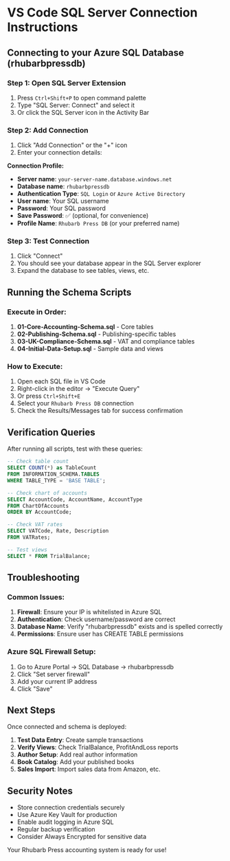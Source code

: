 # VS Code SQL Server Connection Instructions

## Connecting to your Azure SQL Database (rhubarbpressdb)

### Step 1: Open SQL Server Extension
1. Press `Ctrl+Shift+P` to open command palette
2. Type "SQL Server: Connect" and select it
3. Or click the SQL Server icon in the Activity Bar

### Step 2: Add Connection
1. Click "Add Connection" or the "+" icon
2. Enter your connection details:

**Connection Profile:**
- **Server name**: `your-server-name.database.windows.net`
- **Database name**: `rhubarbpressdb`
- **Authentication Type**: `SQL Login` or `Azure Active Directory`
- **User name**: Your SQL username
- **Password**: Your SQL password
- **Save Password**: ✅ (optional, for convenience)
- **Profile Name**: `Rhubarb Press DB` (or your preferred name)

### Step 3: Test Connection
1. Click "Connect"
2. You should see your database appear in the SQL Server explorer
3. Expand the database to see tables, views, etc.

## Running the Schema Scripts

### Execute in Order:
1. **01-Core-Accounting-Schema.sql** - Core tables
2. **02-Publishing-Schema.sql** - Publishing-specific tables
3. **03-UK-Compliance-Schema.sql** - VAT and compliance tables
4. **04-Initial-Data-Setup.sql** - Sample data and views

### How to Execute:
1. Open each SQL file in VS Code
2. Right-click in the editor → "Execute Query"
3. Or press `Ctrl+Shift+E`
4. Select your `Rhubarb Press DB` connection
5. Check the Results/Messages tab for success confirmation

## Verification Queries

After running all scripts, test with these queries:

```sql
-- Check table count
SELECT COUNT(*) as TableCount
FROM INFORMATION_SCHEMA.TABLES
WHERE TABLE_TYPE = 'BASE TABLE';

-- Check chart of accounts
SELECT AccountCode, AccountName, AccountType
FROM ChartOfAccounts
ORDER BY AccountCode;

-- Check VAT rates
SELECT VATCode, Rate, Description
FROM VATRates;

-- Test views
SELECT * FROM TrialBalance;
```

## Troubleshooting

### Common Issues:
1. **Firewall**: Ensure your IP is whitelisted in Azure SQL
2. **Authentication**: Check username/password are correct
3. **Database Name**: Verify "rhubarbpressdb" exists and is spelled correctly
4. **Permissions**: Ensure user has CREATE TABLE permissions

### Azure SQL Firewall Setup:
1. Go to Azure Portal → SQL Database → rhubarbpressdb
2. Click "Set server firewall"
3. Add your current IP address
4. Click "Save"

## Next Steps

Once connected and schema is deployed:

1. **Test Data Entry**: Create sample transactions
2. **Verify Views**: Check TrialBalance, ProfitAndLoss reports
3. **Author Setup**: Add real author information
4. **Book Catalog**: Add your published books
5. **Sales Import**: Import sales data from Amazon, etc.

## Security Notes

- Store connection credentials securely
- Use Azure Key Vault for production
- Enable audit logging in Azure SQL
- Regular backup verification
- Consider Always Encrypted for sensitive data

Your Rhubarb Press accounting system is ready for use!